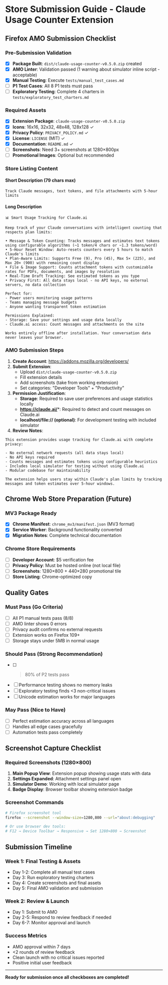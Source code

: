 # Store Submission Guide - Claude Usage Counter Extension

## Firefox AMO Submission Checklist

### Pre-Submission Validation
- [x] **Package Built**: `dist/claude-usage-counter-v0.5.0.zip` created
- [x] **AMO Linter**: Validation passed (1 warning about simulator inline script - acceptable)
- [x] **Manual Testing**: Execute `tests/manual_test_cases.md` 
- [ ] **P1 Test Cases**: All 8 P1 tests must pass
- [ ] **Exploratory Testing**: Complete 4 charters in `tests/exploratory_test_charters.md`

### Required Assets
- [x] **Extension Package**: `claude-usage-counter-v0.5.0.zip`
- [x] **Icons**: 16x16, 32x32, 48x48, 128x128 ✓
- [x] **Privacy Policy**: `PRIVACY_POLICY.md` ✓
- [x] **License**: `LICENSE` (MIT) ✓
- [x] **Documentation**: `README.md` ✓
- [ ] **Screenshots**: Need 3+ screenshots at 1280×800px
- [ ] **Promotional Images**: Optional but recommended

### Store Listing Content

#### Short Description (79 chars max)
```
Track Claude messages, text tokens, and file attachments with 5-hour limits
```

#### Long Description
```
📊 Smart Usage Tracking for Claude.ai

Keep track of your Claude conversations with intelligent counting that respects plan limits:

• Message & Token Counting: Tracks messages and estimates text tokens using configurable algorithms (~1 token/4 chars or ~1.3 tokens/word)
• 5-Hour Reset Window: Auto-resets counters every 5 hours to match Claude's limits  
• Plan-Aware Limits: Supports Free (9), Pro (45), Max 5× (225), and Max 20× (900) with remaining count display
• File & Image Support: Counts attachment tokens with customizable rates for PDFs, documents, and images by resolution
• Real-Time Draft Tracking: See estimated tokens as you type
• Privacy First: All data stays local - no API keys, no external servers, no data collection

Perfect for:
- Power users monitoring usage patterns
- Teams managing message budgets  
- Anyone wanting transparent token estimation

Permissions Explained:
- Storage: Save your settings and usage data locally
- Claude.ai access: Count messages and attachments on the site

Works entirely offline after installation. Your conversation data never leaves your browser.
```

### AMO Submission Steps

1. **Create Account**: https://addons.mozilla.org/developers/
2. **Submit Extension**:
   - Upload `dist/claude-usage-counter-v0.5.0.zip`
   - Fill extension details
   - Add screenshots (take from working extension)
   - Set categories: "Developer Tools" + "Productivity"
3. **Permission Justification**:
   - **Storage**: Required to save user preferences and usage statistics locally
   - **https://claude.ai/***: Required to detect and count messages on Claude.ai
   - **localhost/file:// (optional)**: For development testing with included simulator
4. **Review Notes**:
```
This extension provides usage tracking for Claude.ai with complete privacy:

- No external network requests (all data stays local)
- No API keys required
- Counts messages and estimates tokens using configurable heuristics
- Includes local simulator for testing without using Claude.ai
- Modular codebase for maintainability

The extension helps users stay within Claude's plan limits by tracking messages and token estimates over 5-hour windows.
```

## Chrome Web Store Preparation (Future)

### MV3 Package Ready
- [x] **Chrome Manifest**: `chrome_mv3/manifest.json` (MV3 format)
- [x] **Service Worker**: Background functionality converted
- [x] **Migration Notes**: Complete technical documentation

### Chrome Store Requirements
- [ ] **Developer Account**: $5 verification fee
- [ ] **Privacy Policy**: Must be hosted online (not local file)
- [ ] **Screenshots**: 1280×800 + 440×280 promotional tile
- [ ] **Store Listing**: Chrome-optimized copy

## Quality Gates

### Must Pass (Go Criteria)
- [ ] All P1 manual tests pass (8/8)
- [ ] AMO linter shows 0 errors 
- [ ] Privacy audit confirms no external requests
- [ ] Extension works on Firefox 109+ 
- [ ] Storage stays under 5MB in normal usage

### Should Pass (Strong Recommendation)
- [ ] >80% of P2 tests pass
- [ ] Performance testing shows no memory leaks
- [ ] Exploratory testing finds <3 non-critical issues
- [ ] Unicode estimation works for major languages

### May Pass (Nice to Have)
- [ ] Perfect estimation accuracy across all languages
- [ ] Handles all edge cases gracefully
- [ ] Automation tests pass completely

## Screenshot Capture Checklist

### Required Screenshots (1280×800)
1. **Main Popup View**: Extension popup showing usage stats with data
2. **Settings Expanded**: Attachment settings panel open
3. **Simulator Demo**: Working with local simulator page
4. **Badge Display**: Browser toolbar showing extension badge

### Screenshot Commands
```bash
# Firefox screenshot tool
firefox --screenshot --window-size=1280,800 --url="about:debugging"

# Or use browser dev tools:
# F12 → Device Toolbar → Responsive → Set 1280×800 → Screenshot
```

## Submission Timeline

### Week 1: Final Testing & Assets
- Day 1-2: Complete all manual test cases
- Day 3: Run exploratory testing charters  
- Day 4: Create screenshots and final assets
- Day 5: Final AMO validation and submission

### Week 2: Review & Launch
- Day 1: Submit to AMO
- Day 2-5: Respond to review feedback if needed
- Day 6-7: Monitor approval and launch

### Success Metrics
- AMO approval within 7 days
- <2 rounds of review feedback
- Clean launch with no critical issues reported
- Positive initial user feedback

---

**Ready for submission once all checkboxes are completed!**